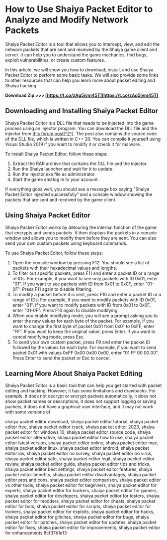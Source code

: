 
 
# How to Use Shaiya Packet Editor to Analyze and Modify Network Packets
 
Shaiya Packet Editor is a tool that allows you to intercept, view, and edit the network packets that are sent and received by the Shaiya game client and server. It can help you to understand the game mechanics, find bugs, exploit vulnerabilities, or create custom features.
 
In this article, we will show you how to download, install, and use Shaiya Packet Editor to perform some basic tasks. We will also provide some links to other resources that can help you learn more about packet editing and Shaiya hacking.
 
**Download Zip &gt;&gt;&gt; [https://t.co/zAg5ivm45T](https://t.co/zAg5ivm45T)**


 
## Downloading and Installing Shaiya Packet Editor
 
Shaiya Packet Editor is a DLL file that needs to be injected into the game process using an injector program. You can download the DLL file and the injector from [this forum post\[^2^\]](https://www.elitepvpers.com/forum/shaiya-hacks-bots-cheats-exploits/345629-release-shaiya-packet-editor.html). The post also contains the source code of the DLL file, which is written in C++ 20. You can compile it yourself using Visual Studio 2019 if you want to modify it or check it for malware.
 
To install Shaiya Packet Editor, follow these steps:
 
1. Extract the RAR archive that contains the DLL file and the injector.
2. Run the Shaiya launcher and wait for it to update.
3. Run the injector.exe file as administrator.
4. Start the game and log in to your account.

If everything goes well, you should see a message box saying "Shaiya Packet Editor injected successfully" and a console window showing the packets that are sent and received by the game client.
 
## Using Shaiya Packet Editor
 
Shaiya Packet Editor works by detouring the internal function of the game that encrypts and sends packets. It then displays the packets in a console window and allows you to modify them before they are sent. You can also send your own custom packets using keyboard commands.
 
To use Shaiya Packet Editor, follow these steps:

1. Open the console window by pressing F12. You should see a list of packets with their hexadecimal values and lengths.
2. To filter out specific packets, press F11 and enter a packet ID or a range of IDs. For example, if you want to see only packets with ID 0x01, enter "01". If you want to see packets with ID from 0x01 to 0x0F, enter "01-0F". Press F11 again to disable filtering.
3. To modify a packet before it is sent, press F10 and enter a packet ID or a range of IDs. For example, if you want to modify packets with ID 0x01, enter "01". If you want to modify packets with ID from 0x01 to 0x0F, enter "01-0F". Press F10 again to disable modifying.
4. When you enable modifying mode, you will see a prompt asking you to enter the new values for each byte of the packet. For example, if you want to change the first byte of packet 0x01 from 0x01 to 0xFF, enter "FF". If you want to keep the original value, press Enter. If you want to cancel modifying mode, press Esc.
5. To send your own custom packet, press F9 and enter the packet ID followed by the values for each byte. For example, if you want to send packet 0x01 with values 0xFF 0x00 0x00 0x00, enter "01 FF 00 00 00". Press Enter to send the packet or Esc to cancel.

## Learning More About Shaiya Packet Editing
 
Shaiya Packet Editor is a basic tool that can help you get started with packet editing and hacking. However, it has some limitations and drawbacks. For example, it does not decrypt or encrypt packets automatically, it does not show packet names or descriptions, it does not support logging or saving packets, it does not have a graphical user interface, and it may not work with some versions of
 
shaiya packet editor download,  shaiya packet editor tutorial,  shaiya packet editor free,  shaiya packet editor crack,  shaiya packet editor 2023,  shaiya packet editor for windows 10,  shaiya packet editor source code,  shaiya packet editor alternative,  shaiya packet editor how to use,  shaiya packet editor latest version,  shaiya packet editor online,  shaiya packet editor mac,  shaiya packet editor linux,  shaiya packet editor android,  shaiya packet editor ios,  shaiya packet editor no survey,  shaiya packet editor no virus,  shaiya packet editor safe,  shaiya packet editor legit,  shaiya packet editor review,  shaiya packet editor guide,  shaiya packet editor tips and tricks,  shaiya packet editor best settings,  shaiya packet editor features,  shaiya packet editor benefits,  shaiya packet editor disadvantages,  shaiya packet editor pros and cons,  shaiya packet editor comparison,  shaiya packet editor vs other tools,  shaiya packet editor for beginners,  shaiya packet editor for experts,  shaiya packet editor for hackers,  shaiya packet editor for gamers,  shaiya packet editor for developers,  shaiya packet editor for testers,  shaiya packet editor for modders,  shaiya packet editor for cheats,  shaiya packet editor for bots,  shaiya packet editor for scripts,  shaiya packet editor for trainers,  shaiya packet editor for exploits,  shaiya packet editor for hacks,  shaiya packet editor for glitches,  shaiya packet editor for bugs,  shaiya packet editor for patches,  shaiya packet editor for updates,  shaiya packet editor for fixes,  shaiya packet editor for improvements,  shaiya packet editor for enhancements
 8cf37b1e13
 
